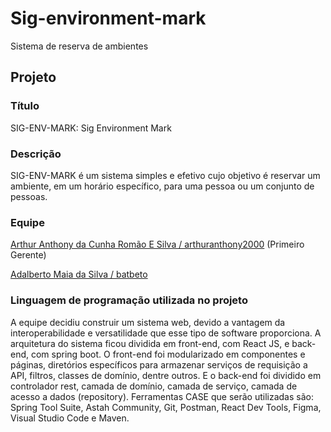 # Sig-environment-mark
Sistema de reserva de ambientes

## Projeto

### Título

SIG-ENV-MARK: Sig Environment Mark

### Descrição

SIG-ENV-MARK é um sistema simples e efetivo cujo objetivo é reservar um ambiente, em um horário específico, para uma pessoa ou um conjunto de pessoas.

### Equipe

[Arthur Anthony da Cunha Romão E Silva / arthuranthony2000](https://github.com/arthuranthony2000)  (Primeiro Gerente)

[Adalberto Maia da Silva / batbeto](https://github.com/batbeto)

### Linguagem de programação utilizada no projeto

A equipe decidiu construir um sistema web, devido a vantagem da interoperabilidade e versatilidade que esse tipo de software proporciona. A arquitetura do sistema ficou dividida em front-end, com React JS, e back-end, com spring boot. O front-end foi modularizado em componentes e páginas, diretórios específicos para armazenar serviços de requisição a API, filtros, classes de domínio, dentre outros. E o back-end foi dividido em controlador rest, camada de domínio, camada de serviço, camada de acesso a dados (repository). Ferramentas CASE que serão utilizadas são: Spring Tool Suite, Astah Community, Git, Postman, React Dev Tools, Figma, Visual Studio Code e Maven.
